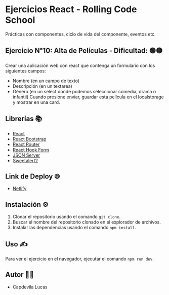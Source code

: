 # Ejercicios React - Rolling Code School 
Prácticas con componentes, ciclo de vida del componente, eventos etc.

## Ejercicio N°10: Alta de Películas - Dificultad: 🟢🟡
Crear una aplicación web con react que contenga un formulario con los siguientes
campos:
- Nombre (en un campo de texto)
- Descripción (en un textarea)
- Género (en un select donde podemos seleccionar comedia, drama o infantil)
Cuando presione enviar, guardar esta película en el localstorage y mostrar en una
card.

## Librerías 📚
-  [React](https://react.dev/)
-  [React Bootstrap](https://react-bootstrap.netlify.app/)
-  [React Router](https://reactrouter.com/en/main)
-  [React Hook Form](https://react-hook-form.com/)
-  [JSON Server](https://github.com/typicode/json-server)
-  [Sweetalert2](https://sweetalert2.github.io/)

## Link de Deploy 🌐
- [Netlify](https://lucasecapdevila-tpn14react76i.netlify.app/)

## Instalación ⚙️
1. Clonar el repositorio usando el comando `git clone`.
2. Buscar el nombre del repositorio clonado en el explorador de archivos.
3. Instalar las dependencias usando el comando `npm install`.

## Uso ✍️
Para ver el ejercicio en el navegador, ejecutar el comando `npm run dev`.

## Autor 👷‍♂️
- Capdevila Lucas